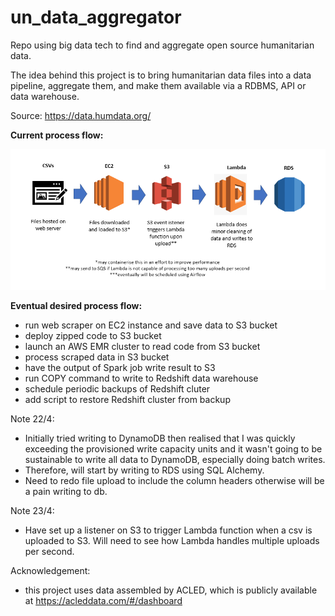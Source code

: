 # un_data_aggregator
Repo using big data tech to find and aggregate open source humanitarian data.

The idea behind this project is to bring humanitarian data files into a data pipeline, aggregate them, and make
them available via a RDBMS, API or data warehouse.

Source: https://data.humdata.org/

**Current process flow:**

![Image of Process Flow](diagram.png)

**Eventual desired process flow:**
  - run web scraper on EC2 instance and save data to S3 bucket
  - deploy zipped code to S3 bucket
  - launch an AWS EMR cluster to read code from S3 bucket
  - process scraped data in S3 bucket
  - have the output of Spark job write result to S3
  - run COPY command to write to Redshift data warehouse
  - schedule periodic backups of Redshift cluter
  - add script to restore Redshift cluster from backup
 
Note 22/4:
- Initially tried writing to DynamoDB then realised that I was quickly exceeding the provisioned write capacity units
  and it wasn't going to be sustainable to write all data to DynamoDB, especially doing batch writes. 
- Therefore, will start by writing to RDS using SQL Alchemy.
- Need to redo file upload to include the column headers otherwise will be a pain writing to db.

Note 23/4:
- Have set up a listener on S3 to trigger Lambda function when a csv is uploaded to S3. Will need to see
  how Lambda handles multiple uploads per second. 

Acknowledgement:
- this project uses data assembled by ACLED, which is publicly available at https://acleddata.com/#/dashboard